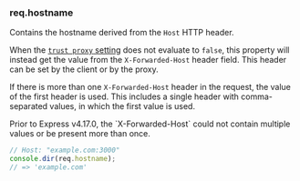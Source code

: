 <h3 id='req.hostname'>req.hostname</h3>

Contains the hostname derived from the `Host` HTTP header.

When the [`trust proxy` setting](/4x/api.html#trust.proxy.options.table) does not evaluate to `false`, this property will instead get the value from the `X-Forwarded-Host` header field. This header can be set by the client or by the proxy.

If there is more than one `X-Forwarded-Host` header in the request, the value of the first header is used. This includes a single header with comma-separated values, in which the first value is used.

<div class="doc-box doc-info" markdown="1">
Prior to Express v4.17.0, the `X-Forwarded-Host` could not contain multiple
values or be present more than once.
</div>

```js
// Host: "example.com:3000"
console.dir(req.hostname);
// => 'example.com'
```
